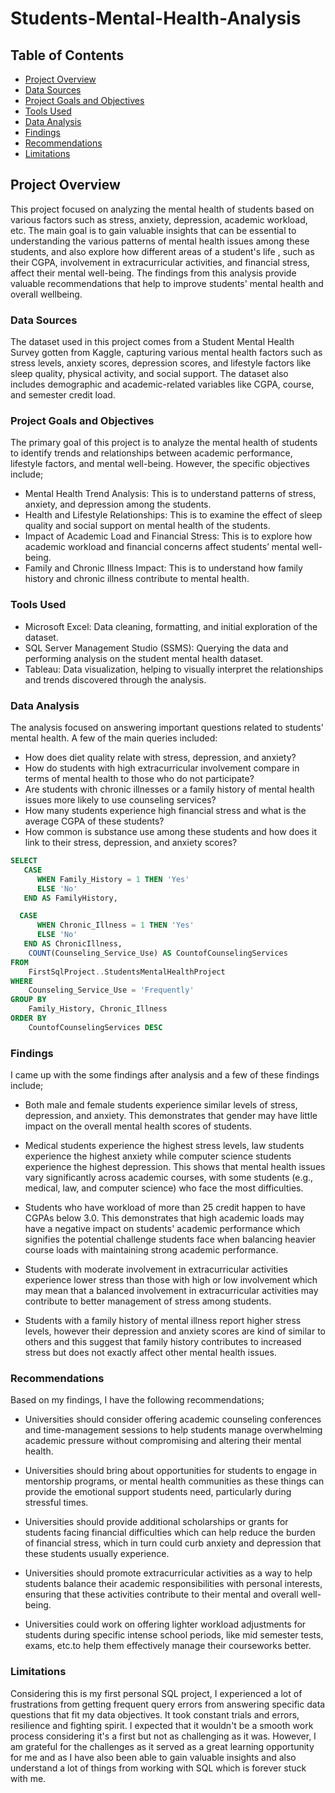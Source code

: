 # Students-Mental-Health-Analysis

## Table of Contents

- [Project Overview](#project-overview)
- [Data Sources](#data-sources)
- [Project Goals and Objectives](#project-goals-and-objectives)
- [Tools Used](#tools-used)
- [Data Analysis](#data-analysis)
- [Findings](#findings)
- [Recommendations](#recommendations)
- [Limitations](#limitations)


## Project Overview

This project focused on analyzing the mental health of students based on various factors such as stress, anxiety, depression, academic workload, etc. The main goal is to gain valuable 
insights that can be essential to understanding the various patterns of mental health issues among these students, and also explore how different areas of a student's life , such as 
their CGPA, involvement in extracurricular activities, and financial stress, affect their mental well-being. The findings from this analysis provide valuable recommendations that 
help to improve students' mental health and overall wellbeing.

### Data Sources

The dataset used in this project comes from a Student Mental Health Survey gotten from Kaggle, capturing various mental health factors such as stress levels, anxiety scores, depression 
scores, and lifestyle factors like sleep quality, physical activity, and social support. The dataset also includes demographic and academic-related variables like CGPA, course, and 
semester credit load. 

### Project Goals and Objectives

The primary goal of this project is to analyze the mental health of students to identify trends and relationships between academic performance, lifestyle factors, and mental well-being.
However, the specific objectives include;

- Mental Health Trend Analysis: This is to understand patterns of stress, anxiety, and depression among the students.
- Health and Lifestyle Relationships: This is to examine the effect of sleep quality and social support on mental health of the students.
- Impact of Academic Load and Financial Stress: This is to explore how academic workload and financial concerns affect students’ mental well-being.
- Family and Chronic Illness Impact: This is to understand how family history and chronic illness contribute to mental health.

### Tools Used

- Microsoft Excel: Data cleaning, formatting, and initial exploration of the dataset.
- SQL Server Management Studio (SSMS): Querying the data and performing analysis on the student mental health dataset.
- Tableau: Data visualization, helping to visually interpret the relationships and trends discovered through the analysis.

### Data Analysis

The analysis focused on answering important questions related to students' mental health. A few of the main queries included:

- How does diet quality relate with stress, depression, and anxiety?
- How do students with high extracurricular involvement compare in terms of mental health to those who do not participate?
- Are students with chronic illnesses or a family history of mental health issues more likely to use counseling services?
- How many students experience high financial stress and what is the average CGPA of these students?
- How common is substance use among these students and how does it link to their stress, depression, and anxiety scores?

```SQL
SELECT 
   CASE 
      WHEN Family_History = 1 THEN 'Yes'
      ELSE 'No'
   END AS FamilyHistory,

  CASE 
      WHEN Chronic_Illness = 1 THEN 'Yes'
      ELSE 'No'
   END AS ChronicIllness,
    COUNT(Counseling_Service_Use) AS CountofCounselingServices
FROM 
    FirstSqlProject..StudentsMentalHealthProject
WHERE 
    Counseling_Service_Use = 'Frequently' 
GROUP BY 
	Family_History, Chronic_Illness
ORDER BY
	CountofCounselingServices DESC
```

### Findings

I came up with the some findings after analysis and a few of these findings include;

- Both male and female students experience similar levels of stress, depression, and anxiety. This demonstrates that gender may have little impact on the overall mental health scores
  of students.
  
- Medical students experience the highest stress levels, law students experience the highest anxiety while computer science students experience the highest depression. This shows
  that mental health issues vary significantly across academic courses, with some students (e.g., medical, law, and computer science) who face the most difficulties.

- Students who have workload of more than 25 credit happen to have CGPAs below 3.0. This demonstrates that high academic loads may have a negative impact on students' academic performance which signifies the potential challenge students face when balancing heavier course loads with maintaining strong academic performance.

- Students with moderate involvement in extracurricular activities experience lower stress than those with high or low involvement which may mean that a balanced involvement in
  extracurricular activities may contribute to better management of stress among students.

- Students with a family history of mental illness report higher stress levels, however their depression and anxiety scores are kind of similar to others and this suggest that family
  history contributes to increased stress but does not exactly affect other mental health issues.


### Recommendations

Based on my findings, I have the following recommendations;

- Universities should consider offering academic counseling conferences and time-management sessions to help students manage overwhelming academic pressure without compromising and altering their mental health.

- Universities should bring about opportunities for students to engage in mentorship programs, or mental health communities as these things can provide the
  emotional support students need, particularly during stressful times.

- Universities should provide additional scholarships or grants for students facing financial difficulties which can help reduce the burden of financial stress, which in turn could curb
  anxiety and depression that these students usually experience.

- Universities should promote extracurricular activities as a way to help students balance their academic responsibilities with personal interests, ensuring that these activities contribute
  to their mental and overall well-being.

- Universities could work on offering lighter workload adjustments for students during specific intense school periods, like mid semester tests, exams, etc.to help them effectively manage their courseworks better.

### Limitations

Considering this is my first personal SQL project, I experienced a lot of frustrations from getting frequent query errors from answering specific data questions that fit my data 
objectives. It took constant trials and errors, resilience and fighting spirit. I expected that it wouldn't be a smooth work process considering it's a first but not as challenging
as it was. However, I am grateful for the challenges as it served as a great learning opportunity for me and as I have also been able to gain valuable insights and also understand a 
lot of things from working with SQL which is forever stuck with me.
